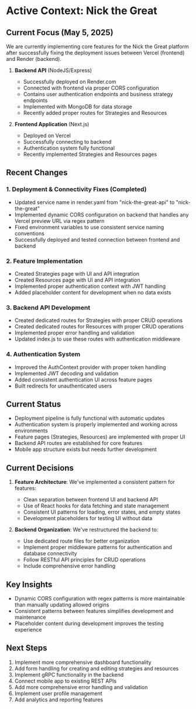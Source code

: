 # Active Context: Nick the Great

## Current Focus (May 5, 2025)

We are currently implementing core features for the Nick the Great platform after successfully fixing the deployment issues between Vercel (frontend) and Render (backend).

1. **Backend API** (NodeJS/Express)
   - Successfully deployed on Render.com
   - Connected with frontend via proper CORS configuration
   - Contains user authentication endpoints and business strategy endpoints
   - Implemented with MongoDB for data storage
   - Recently added proper routes for Strategies and Resources

2. **Frontend Application** (Next.js)
   - Deployed on Vercel
   - Successfully connecting to backend
   - Authentication system fully functional
   - Recently implemented Strategies and Resources pages

## Recent Changes

### 1. Deployment & Connectivity Fixes (Completed)
- Updated service name in render.yaml from "nick-the-great-api" to "nick-the-great"
- Implemented dynamic CORS configuration on backend that handles any Vercel preview URL via regex pattern
- Fixed environment variables to use consistent service naming conventions
- Successfully deployed and tested connection between frontend and backend

### 2. Feature Implementation
- Created Strategies page with UI and API integration
- Created Resources page with UI and API integration
- Implemented proper authentication context with JWT handling
- Added placeholder content for development when no data exists

### 3. Backend API Development
- Created dedicated routes for Strategies with proper CRUD operations
- Created dedicated routes for Resources with proper CRUD operations
- Implemented proper error handling and validation
- Updated index.js to use these routes with authentication middleware

### 4. Authentication System 
- Improved the AuthContext provider with proper token handling
- Implemented JWT decoding and validation
- Added consistent authentication UI across feature pages
- Built redirects for unauthenticated users

## Current Status
- Deployment pipeline is fully functional with automatic updates
- Authentication system is properly implemented and working across environments
- Feature pages (Strategies, Resources) are implemented with proper UI
- Backend API routes are established for core features
- Mobile app structure exists but needs further development

## Current Decisions

1. **Feature Architecture**: We've implemented a consistent pattern for features:
   - Clean separation between frontend UI and backend API
   - Use of React hooks for data fetching and state management
   - Consistent UI patterns for loading, error states, and empty states
   - Development placeholders for testing UI without data

2. **Backend Organization**: We've restructured the backend to:
   - Use dedicated route files for better organization
   - Implement proper middleware patterns for authentication and database connectivity
   - Follow RESTful API principles for CRUD operations
   - Include comprehensive error handling

## Key Insights

- Dynamic CORS configuration with regex patterns is more maintainable than manually updating allowed origins
- Consistent patterns between features simplifies development and maintenance
- Placeholder content during development improves the testing experience

## Next Steps
1. Implement more comprehensive dashboard functionality
2. Add form handling for creating and editing strategies and resources
3. Implement gRPC functionality in the backend
4. Connect mobile app to existing REST APIs
5. Add more comprehensive error handling and validation
6. Implement user profile management
7. Add analytics and reporting features
